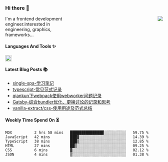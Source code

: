 <!--
**zhaohuanyuu/zhaohuanyuu** is a ✨ _special_ ✨ repository because its `README.md` (this file) appears on your GitHub profile.
-->

### Hi there 👋

<picture>
  <source media="(prefers-color-scheme: dark)" srcset="https://github-readme-stats.vercel.app/api?username=zhaohuanyuu&count_private=true&show_icons=true&theme=city_lights&hide_title=true">
  <img align="right" src="https://github-readme-stats.vercel.app/api?username=zhaohuanyuu&count_private=true&show_icons=true&hide_title=true">
</picture>

<p align="left" style="width:40%">I'm a frontend development engineer.interested in engineering, graphics, frameworks...</p>

#### Languages And Tools ✨

<img align="left" height="20" src="https://skillicons.dev/icons?i=js,ts,nodejs,rust,react,vue,svelte,gatsby,materialui,graphql,nestjs,electron,flutter" />

</br>

#### Latest Blog Posts 📚
<!-- BLOG-POST-LIST:START -->
- [single-spa-学习笔记](https://auu.zone/post/single-spa-note)
- [typescript-常见范式记录](https://auu.zone/post/ts-pattern)
- [qiankun下webpack使用webworker问题记录](https://auu.zone/post/wp-worker)
- [Gatsby-综合bundler优化、更换讨论的记录和思考](https://auu.zone/post/gatsby-bundler)
- [vanilla-extract/css-使用用途及范式总结](https://auu.zone/post/vanilla-usage)
<!-- BLOG-POST-LIST:END -->

#### Weekly Time Spend On ⏳
<!--START_SECTION:waka-->

```text
MDX          2 hrs 58 mins   ███████████████░░░░░░░░░░   59.75 %
JavaScript   42 mins         ███▓░░░░░░░░░░░░░░░░░░░░░   14.39 %
TypeScript   38 mins         ███▒░░░░░░░░░░░░░░░░░░░░░   12.85 %
HTML         27 mins         ██▒░░░░░░░░░░░░░░░░░░░░░░   09.25 %
CSS          6 mins          ▓░░░░░░░░░░░░░░░░░░░░░░░░   02.12 %
JSON         4 mins          ▒░░░░░░░░░░░░░░░░░░░░░░░░   01.38 %
```

<!--END_SECTION:waka-->
